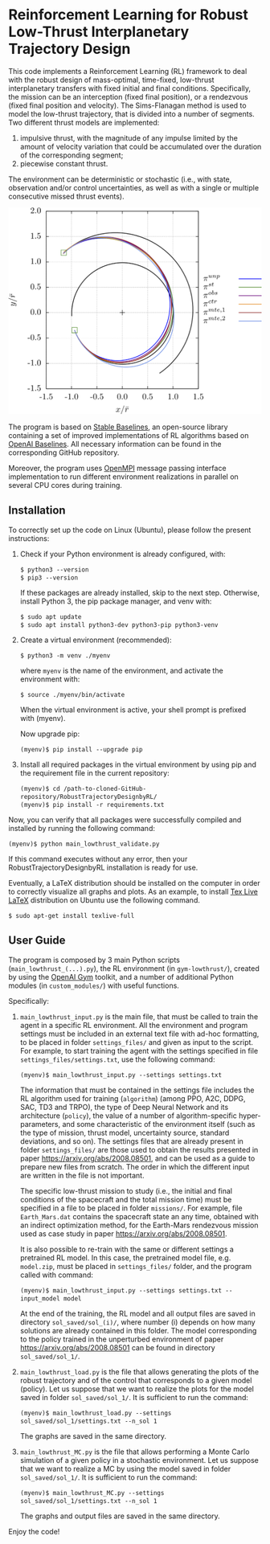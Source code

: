 # Reinforcement Learning for Robust Low-Thrust Interplanetary Trajectory Design

This code implements a Reinforcement Learning (RL) framework to deal with the robust design of mass-optimal, time-fixed, low-thrust interplanetary transfers
with fixed initial and final conditions. Specifically, the mission can be an interception (fixed final position), or a rendezvous (fixed final position and velocity).
The Sims-Flanagan method is used to model the low-thrust trajectory, that is divided into a number of segments. Two different thrust models are implemented:
1. impulsive thrust, with the magnitude of any impulse limited by the amount of velocity variation that could be accumulated over the duration of the corresponding segment;
2. piecewise constant thrust.

The environment can be deterministic or stochastic (i.e., with state, observation and/or control uncertainties, as well as with a single or multiple consecutive missed thrust events).

![My Image](https://github.com/LorenzoFederici/RobustTrajectoryDesignbyRL/blob/main/images/traj_compare.png?raw=true)

The program is based on [Stable Baselines](https://stable-baselines.readthedocs.io/en/master/), an open-source library containing a set of improved implementations of RL algorithms based on [OpenAI Baselines](https://github.com/openai/baselines).
All necessary information can be found in the corresponding GitHub repository.

Moreover, the program uses [OpenMPI](https://www.open-mpi.org/) message passing interface implementation to run different environment realizations in parallel on several CPU cores during training.

## Installation

To correctly set up the code on Linux (Ubuntu), please follow the present instructions:

1. Check if your Python environment is already configured, with:
    ```
    $ python3 --version
    $ pip3 --version
    ```
    If these packages are already installed, skip to the next step. Otherwise, install Python 3, the pip package manager, and venv with:
    ```
    $ sudo apt update
    $ sudo apt install python3-dev python3-pip python3-venv
    ```
2. Create a virtual environment (recommended):
    ```
    $ python3 -m venv ./myenv
    ```
    where `myenv` is the name of the environment, and activate the environment with:
    ```
    $ source ./myenv/bin/activate
    ```
    When the virtual environment is active, your shell prompt is prefixed with (myenv).
    
    Now upgrade pip:
    ```
    (myenv)$ pip install --upgrade pip
    ```

3. Install all required packages in the virtual environment by using pip and the requirement file in the current repository:

    ```
    (myenv)$ cd /path-to-cloned-GitHub-repository/RobustTrajectoryDesignbyRL/
    (myenv)$ pip install -r requirements.txt
    ```

Now, you can verify that all packages were successfully compiled and installed by running the following command:

```
(myenv)$ python main_lowthrust_validate.py
```
If this command executes without any error, then your RobustTrajectoryDesignbyRL installation is ready for use.

Eventually, a LaTeX distribution should be installed on the computer in order to correctly visualize all graphs and plots. As an example, to install [Tex Live LaTeX](https://www.tug.org/texlive/) distribution on Ubuntu use the following command.
```
$ sudo apt-get install texlive-full
```

## User Guide

The program is composed by 3 main Python scripts (`main_lowthrust_(...).py`), the RL environment (in `gym-lowthrust/`), created by using the [OpenAI Gym](https://gym.openai.com/) toolkit, and a number of additional Python modules (in `custom_modules/`) with useful functions.

Specifically:

1. `main_lowthrust_input.py` is the main file, that must   be called to train the agent in a specific RL environment. All the environment and program settings must be included in an external text file with ad-hoc formatting, to be placed in folder `settings_files/` and given as input to the script.
For example, to start training the agent with the settings specified in file `settings_files/settings.txt`, use the following command:
    ```
    (myenv)$ main_lowthrust_input.py --settings settings.txt
    ```
    The information that must be contained in the settings file includes the RL algorithm used for training (`algorithm`) (among PPO, A2C, DDPG, SAC, TD3 and TRPO), the type of Deep Neural Network and its architecture (`policy`), the value of a number of algorithm-specific hyper-parameters, and some characteristic of the environment itself (such as the type of mission, thrust model, uncertainty source, standard deviations, and so on).
    The settings files that are already present in folder `settings_files/` are those used to obtain the results presented in paper https://arxiv.org/abs/2008.08501, and can be used as a guide to prepare new files from scratch. The order in which the different input are written in the file is not important.

    The specific low-thrust mission to study (i.e., the initial and final conditions of the spacecraft and the total mission time) must be specified in a file to be placed in folder `missions/`. For example, file `Earth_Mars.dat` contains the spacecraft state an any time, obtained with an indirect optimization method, for the Earth-Mars rendezvous mission used as case study in paper https://arxiv.org/abs/2008.08501.

    It is also possible to re-train with the same or different settings a pretrained RL model. In this case,
   the pretrained model file, e.g. `model.zip`, must be placed in `settings_files/` folder, and the program called with command:
    ```
    (myenv)$ main_lowthrust_input.py --settings settings.txt --input_model model
    ```

    At the end of the training, the RL model and all output files are saved in directory `sol_saved/sol_(i)/`, where number (i) depends on how many solutions are already contained in this folder.
    The model corresponding to the policy trained in the unperturbed environment of paper https://arxiv.org/abs/2008.08501 can be found in directory `sol_saved/sol_1/`.

2. `main_lowthrust_load.py` is the file that allows generating the plots of the robust trajectory and of the control that corresponds to a given model (policy).
Let us suppose that we want to realize the plots for the model saved in folder `sol_saved/sol_1/`. It is sufficient to run the command:
    ```
    (myenv)$ main_lowthrust_load.py --settings sol_saved/sol_1/settings.txt --n_sol 1
    ```
    The graphs are saved in the same directory.
3. `main_lowthrust_MC.py` is the file that allows performing a Monte Carlo simulation of a given policy in a stochastic environment.
Let us suppose that we want to realize a MC by using the model saved in folder `sol_saved/sol_1/`. It is sufficient to run the command:
    ```
    (myenv)$ main_lowthrust_MC.py --settings sol_saved/sol_1/settings.txt --n_sol 1
    ```
    The graphs and output files are saved in the same directory.


Enjoy the code!
